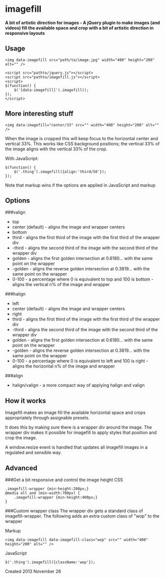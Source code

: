 imagefill
=========

**A bit of artistic direction for images - A jQuery plugin to make images (and videos) fill the available space and crop with a bit of artistic direction in responsive layouts**  



Usage
-----
```
<img data-imagefill src="path/to/image.jpg" width="400" height="200" alt="" />

<script src="pathto/jquery.js"></script>
<script src="pathto/imagefill.js"></script>
<script>
$(function() {
    $('[data-imagefill]').imagefill();
});
</script>
```




More interesting stuff
----------------------

```
<img data-imagefill="center/33" src="" width="400" height="200" alt="" />
```
When the image is cropped this will keep focus to the horizontal center and vertical 33%. This works like CSS background positions; the vertical 33% of the image aligns with the vertical 33% of the crop.

With JavaScript:
```
$(function() {
    $('.thing').imagefill({align:'third/50'});    
});
```

Note that markup wins if the options are applied in JavaScript and markup



Options
-------

###valign
* top
* center (default) - aligns the image and wrapper centers
* bottom
* third - aligns the first third of the image with the first third of the wrapper div
* -third - aligns the second third of the image with the second third of the wrapper div
* golden - aligns the first golden intersection at 0.6180... with the same point on the wrapper
* -golden - aligns the reverse golden intersection at 0.3819... with the same point on the wrapper
* 0-100 - a percentage where 0 is equivalent to top and 100 is bottom - aligns the vertical n% of the image and wrapper

###halign
* left
* center (default) - aligns the image and wrapper centers
* right
* third - aligns the first third of the image with the first third of the wrapper div
* -third - aligns the second third of the image with the second third of the wrapper div
* golden - aligns the first golden intersection at 0.6180... with the same point on the wrapper
* -golden - aligns the reverse golden intersection at 0.3819... with the same point on the wrapper
* 0-100 - a percentage where 0 is equivalent to left and 100 is right - aligns the horizontal n% of the image and wrapper

###align
* halign/valign - a more compact way of applying halign and valign





How it works
------------
Imagefill makes an image fill the available horizontal space and crops appropriately through assignable presets.

It does this by making sure there is a wrapper div around the image. The wrapper div makes it possible for imagefill to apply styles that position and crop the image.

A window.resize event is handled that updates all imagefill images in a regulated and sensible way.





Advanced
--------



###Get a bit responsive and control the image height
CSS
```
.imagefill-wrapper {min-height:200px;}
@media all and (min-width:700px) {
    .imagefill-wrapper {min-height:400px;}
}
```

    
###Custom wrapper class
The wrapper div gets a standard class of imagefill-wrapper. The following adds an extra custom class of "wop" to the wrapper

Markup
```
<img data-imagefill data-imagefill-class="wop" src="" width="400" height="200" alt="" />
```

JavaScript
```
$('.thing').imagefill({className:'wop'});
```

Created 2013 November 26
